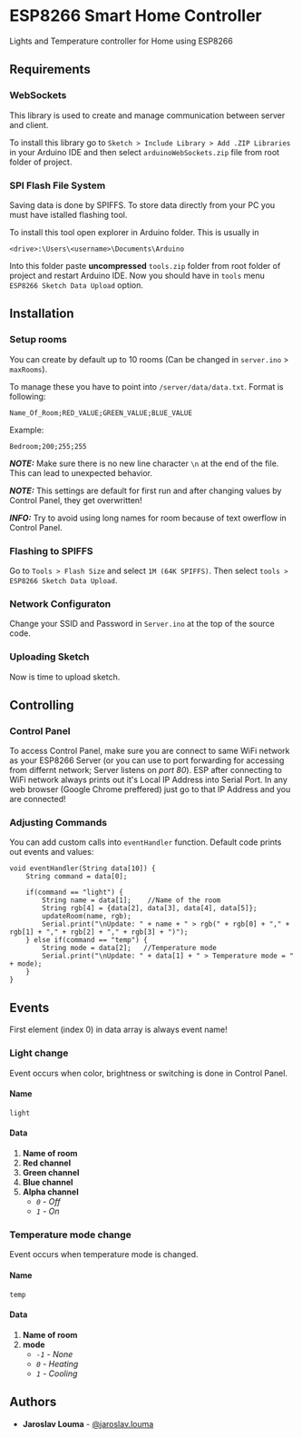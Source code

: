 # ESP8266 Smart Home Controller

Lights and Temperature controller for Home using ESP8266

## Requirements


### WebSockets

This library is used to create and manage communication between server and client.

To install this library go to `Sketch > Include Library > Add .ZIP Libraries` in your Arduino IDE and then select `arduinoWebSockets.zip` file from root folder of project.


### SPI Flash File System

Saving data is done by SPIFFS. To store data directly from your PC you must have istalled flashing tool.

To install this tool open explorer in Arduino folder. This is usually in
```
<drive>:\Users\<username>\Documents\Arduino
```
Into this folder paste **uncompressed** `tools.zip` folder from root folder of project and restart Arduino IDE.
Now you should have in `tools` menu `ESP8266 Sketch Data Upload` option.


## Installation

### Setup rooms

You can create by default up to 10 rooms (Can be changed in `server.ino` > `maxRooms`).

To manage these you have to point into `/server/data/data.txt`.
Format is following:
```
Name_Of_Room;RED_VALUE;GREEN_VALUE;BLUE_VALUE
```

Example:
```
Bedroom;200;255;255
```

_**NOTE:**_ Make sure there is no new line character `\n` at the end of the file. This can lead to unexpected behavior.

_**NOTE:**_ This settings are default for first run and after changing values by Control Panel, they get overwritten!

_**INFO:**_ Try to avoid using long names for room because of text owerflow in Control Panel.


### Flashing to SPIFFS

Go to `Tools > Flash Size` and select `1M (64K SPIFFS)`. Then select `tools > ESP8266 Sketch Data Upload`.


### Network Configuraton

Change your SSID and Password in `Server.ino` at the top of the source code.


### Uploading Sketch

Now is time to upload sketch.


## Controlling

### Control Panel

To access Control Panel, make sure you are connect to same WiFi network as your ESP8266 Server (or you can use to port forwarding for accessing from differnt network; Server listens on *port 80*). ESP after connecting to WiFi network always prints out it's Local IP Address into Serial Port. In any web browser (Google Chrome preffered) just go to that IP Address and you are connected!


### Adjusting Commands

You can add custom calls into `eventHandler` function.
Default code prints out events and values:
```
void eventHandler(String data[10]) {
    String command = data[0];
    
    if(command == "light") {
        String name = data[1];    //Name of the room
        String rgb[4] = {data[2], data[3], data[4], data[5]};
        updateRoom(name, rgb);
        Serial.print("\nUpdate: " + name + " > rgb(" + rgb[0] + "," + rgb[1] + "," + rgb[2] + "," + rgb[3] + ")");
    } else if(command == "temp") {
        String mode = data[2];   //Temperature mode
        Serial.print("\nUpdate: " + data[1] + " > Temperature mode = " + mode);
    }
}
```

## Events
First element (index 0) in data array is always event name!

### Light change

Event occurs when color, brightness or switching is done in Control Panel.

#### Name
```
light
```

#### Data

1. **Name of room**
2. **Red channel**
3. **Green channel**
4. **Blue channel**
5. **Alpha channel**
   - _`0` - Off_
   - _`1` - On_

### Temperature mode change

Event occurs when temperature mode is changed.

#### Name
```
temp
```

#### Data

1. **Name of room**
2. **mode**
   - _`-1` - None_
   - _`0` - Heating_
   - _`1` - Cooling_



## Authors

* **Jaroslav Louma** - [@jaroslav.louma](https://www.instagram.com/jaroslav.louma/)
